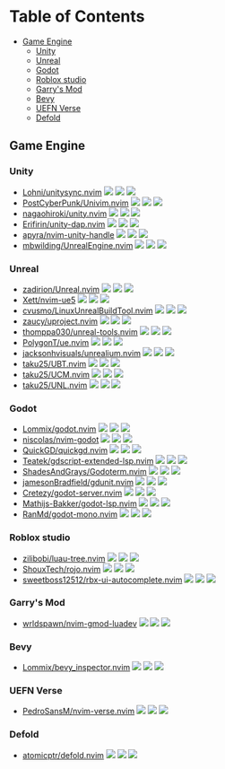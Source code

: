 # Table of Contents

<!-- toc -->

- [Game Engine](#game-engine)
  - [Unity](#unity)
  - [Unreal](#unreal)
  - [Godot](#godot)
  - [Roblox studio](#roblox-studio)
  - [Garry's Mod](#garrys-mod)
  - [Bevy](#bevy)
  - [UEFN Verse](#uefn-verse)
  - [Defold](#defold)

<!-- tocstop -->

## Game Engine

### Unity

- [Lohni/unitysync.nvim](https://github.com/Lohni/unitysync.nvim) ![](https://img.shields.io/github/stars/Lohni/unitysync.nvim) ![](https://img.shields.io/github/last-commit/Lohni/unitysync.nvim) ![](https://img.shields.io/github/commit-activity/y/Lohni/unitysync.nvim)
- [PostCyberPunk/Univim.nvim](https://github.com/PostCyberPunk/Univim.nvim) ![](https://img.shields.io/github/stars/PostCyberPunk/Univim.nvim) ![](https://img.shields.io/github/last-commit/PostCyberPunk/Univim.nvim) ![](https://img.shields.io/github/commit-activity/y/PostCyberPunk/Univim.nvim)
- [nagaohiroki/unity.nvim](https://github.com/nagaohiroki/unity.nvim) ![](https://img.shields.io/github/stars/nagaohiroki/unity.nvim) ![](https://img.shields.io/github/last-commit/nagaohiroki/unity.nvim) ![](https://img.shields.io/github/commit-activity/y/nagaohiroki/unity.nvim)
- [Erifirin/unity-dap.nvim](https://github.com/Erifirin/unity-dap.nvim) ![](https://img.shields.io/github/stars/Erifirin/unity-dap.nvim) ![](https://img.shields.io/github/last-commit/Erifirin/unity-dap.nvim) ![](https://img.shields.io/github/commit-activity/y/Erifirin/unity-dap.nvim)
- [apyra/nvim-unity-handle](https://github.com/apyra/nvim-unity-handle) ![](https://img.shields.io/github/stars/apyra/nvim-unity-handle) ![](https://img.shields.io/github/last-commit/apyra/nvim-unity-handle) ![](https://img.shields.io/github/commit-activity/y/apyra/nvim-unity-handle)
- [mbwilding/UnrealEngine.nvim](https://github.com/mbwilding/UnrealEngine.nvim) ![](https://img.shields.io/github/stars/mbwilding/UnrealEngine.nvim) ![](https://img.shields.io/github/last-commit/mbwilding/UnrealEngine.nvim) ![](https://img.shields.io/github/commit-activity/y/mbwilding/UnrealEngine.nvim)

### Unreal

- [zadirion/Unreal.nvim](https://github.com/zadirion/Unreal.nvim) ![](https://img.shields.io/github/stars/zadirion/Unreal.nvim) ![](https://img.shields.io/github/last-commit/zadirion/Unreal.nvim) ![](https://img.shields.io/github/commit-activity/y/zadirion/Unreal.nvim)
- [Xett/nvim-ue5](https://github.com/Xett/nvim-ue5) ![](https://img.shields.io/github/stars/Xett/nvim-ue5) ![](https://img.shields.io/github/last-commit/Xett/nvim-ue5) ![](https://img.shields.io/github/commit-activity/y/Xett/nvim-ue5)
- [cvusmo/LinuxUnrealBuildTool.nvim](https://github.com/cvusmo/LinuxUnrealBuildTool.nvim) ![](https://img.shields.io/github/stars/cvusmo/LinuxUnrealBuildTool.nvim) ![](https://img.shields.io/github/last-commit/cvusmo/LinuxUnrealBuildTool.nvim) ![](https://img.shields.io/github/commit-activity/y/cvusmo/LinuxUnrealBuildTool.nvim)
- [zaucy/uproject.nvim](https://github.com/zaucy/uproject.nvim) ![](https://img.shields.io/github/stars/zaucy/uproject.nvim) ![](https://img.shields.io/github/last-commit/zaucy/uproject.nvim) ![](https://img.shields.io/github/commit-activity/y/zaucy/uproject.nvim)
- [thomppa030/unreal-tools.nvim](https://github.com/thomppa030/unreal-tools.nvim) ![](https://img.shields.io/github/stars/thomppa030/unreal-tools.nvim) ![](https://img.shields.io/github/last-commit/thomppa030/unreal-tools.nvim) ![](https://img.shields.io/github/commit-activity/y/thomppa030/unreal-tools.nvim)
- [PolygonT/ue.nvim](https://github.com/PolygonT/ue.nvim) ![](https://img.shields.io/github/stars/PolygonT/ue.nvim) ![](https://img.shields.io/github/last-commit/PolygonT/ue.nvim) ![](https://img.shields.io/github/commit-activity/y/PolygonT/ue.nvim)
- [jacksonhvisuals/unrealium.nvim](https://github.com/jacksonhvisuals/unrealium.nvim) ![](https://img.shields.io/github/stars/jacksonhvisuals/unrealium.nvim) ![](https://img.shields.io/github/last-commit/jacksonhvisuals/unrealium.nvim) ![](https://img.shields.io/github/commit-activity/y/jacksonhvisuals/unrealium.nvim)
- [taku25/UBT.nvim](https://github.com/taku25/UBT.nvim) ![](https://img.shields.io/github/stars/taku25/UBT.nvim) ![](https://img.shields.io/github/last-commit/taku25/UBT.nvim) ![](https://img.shields.io/github/commit-activity/y/taku25/UBT.nvim)
- [taku25/UCM.nvim](https://github.com/taku25/UCM.nvim) ![](https://img.shields.io/github/stars/taku25/UCM.nvim) ![](https://img.shields.io/github/last-commit/taku25/UCM.nvim) ![](https://img.shields.io/github/commit-activity/y/taku25/UCM.nvim)
- [taku25/UNL.nvim](https://github.com/taku25/UNL.nvim) ![](https://img.shields.io/github/stars/taku25/UNL.nvim) ![](https://img.shields.io/github/last-commit/taku25/UNL.nvim) ![](https://img.shields.io/github/commit-activity/y/taku25/UNL.nvim)

### Godot

- [Lommix/godot.nvim](https://github.com/Lommix/godot.nvim) ![](https://img.shields.io/github/stars/Lommix/godot.nvim) ![](https://img.shields.io/github/last-commit/Lommix/godot.nvim) ![](https://img.shields.io/github/commit-activity/y/Lommix/godot.nvim)
- [niscolas/nvim-godot](https://github.com/niscolas/nvim-godot) ![](https://img.shields.io/github/stars/niscolas/nvim-godot) ![](https://img.shields.io/github/last-commit/niscolas/nvim-godot) ![](https://img.shields.io/github/commit-activity/y/niscolas/nvim-godot)
- [QuickGD/quickgd.nvim](https://github.com/QuickGD/quickgd.nvim) ![](https://img.shields.io/github/stars/QuickGD/quickgd.nvim) ![](https://img.shields.io/github/last-commit/QuickGD/quickgd.nvim) ![](https://img.shields.io/github/commit-activity/y/QuickGD/quickgd.nvim)
- [Teatek/gdscript-extended-lsp.nvim](https://github.com/Teatek/gdscript-extended-lsp.nvim) ![](https://img.shields.io/github/stars/Teatek/gdscript-extended-lsp.nvim) ![](https://img.shields.io/github/last-commit/Teatek/gdscript-extended-lsp.nvim) ![](https://img.shields.io/github/commit-activity/y/Teatek/gdscript-extended-lsp.nvim)
- [ShadesAndGrays/Godoterm.nvim](https://github.com/ShadesAndGrays/Godoterm.nvim) ![](https://img.shields.io/github/stars/ShadesAndGrays/Godoterm.nvim) ![](https://img.shields.io/github/last-commit/ShadesAndGrays/Godoterm.nvim) ![](https://img.shields.io/github/commit-activity/y/ShadesAndGrays/Godoterm.nvim)
- [jamesonBradfield/gdunit.nvim](https://github.com/jamesonBradfield/gdunit.nvim) ![](https://img.shields.io/github/stars/jamesonBradfield/gdunit.nvim) ![](https://img.shields.io/github/last-commit/jamesonBradfield/gdunit.nvim) ![](https://img.shields.io/github/commit-activity/y/jamesonBradfield/gdunit.nvim)
- [Cretezy/godot-server.nvim](https://github.com/Cretezy/godot-server.nvim) ![](https://img.shields.io/github/stars/Cretezy/godot-server.nvim) ![](https://img.shields.io/github/last-commit/Cretezy/godot-server.nvim) ![](https://img.shields.io/github/commit-activity/y/Cretezy/godot-server.nvim)
- [Mathijs-Bakker/godot-lsp.nvim](https://github.com/Mathijs-Bakker/godot-lsp.nvim) ![](https://img.shields.io/github/stars/Mathijs-Bakker/godot-lsp.nvim) ![](https://img.shields.io/github/last-commit/Mathijs-Bakker/godot-lsp.nvim) ![](https://img.shields.io/github/commit-activity/y/Mathijs-Bakker/godot-lsp.nvim)
- [RanMd/godot-mono.nvim](https://github.com/RanMd/godot-mono.nvim) ![](https://img.shields.io/github/stars/RanMd/godot-mono.nvim) ![](https://img.shields.io/github/last-commit/RanMd/godot-mono.nvim) ![](https://img.shields.io/github/commit-activity/y/RanMd/godot-mono.nvim)

### Roblox studio

- [zilibobi/luau-tree.nvim](https://github.com/zilibobi/luau-tree.nvim) ![](https://img.shields.io/github/stars/zilibobi/luau-tree.nvim) ![](https://img.shields.io/github/last-commit/zilibobi/luau-tree.nvim) ![](https://img.shields.io/github/commit-activity/y/zilibobi/luau-tree.nvim)
- [ShouxTech/rojo.nvim](https://github.com/ShouxTech/rojo.nvim) ![](https://img.shields.io/github/stars/ShouxTech/rojo.nvim) ![](https://img.shields.io/github/last-commit/ShouxTech/rojo.nvim) ![](https://img.shields.io/github/commit-activity/y/ShouxTech/rojo.nvim)
- [sweetboss12512/rbx-ui-autocomplete.nvim](https://github.com/sweetboss12512/rbx-ui-autocomplete.nvim) ![](https://img.shields.io/github/stars/sweetboss12512/rbx-ui-autocomplete.nvim) ![](https://img.shields.io/github/last-commit/sweetboss12512/rbx-ui-autocomplete.nvim) ![](https://img.shields.io/github/commit-activity/y/sweetboss12512/rbx-ui-autocomplete.nvim)

### Garry's Mod

- [wrldspawn/nvim-gmod-luadev](https://github.com/wrldspawn/nvim-gmod-luadev) ![](https://img.shields.io/github/stars/wrldspawn/nvim-gmod-luadev) ![](https://img.shields.io/github/last-commit/wrldspawn/nvim-gmod-luadev) ![](https://img.shields.io/github/commit-activity/y/wrldspawn/nvim-gmod-luadev)

### Bevy

- [Lommix/bevy_inspector.nvim](https://github.com/Lommix/bevy_inspector.nvim) ![](https://img.shields.io/github/stars/Lommix/bevy_inspector.nvim) ![](https://img.shields.io/github/last-commit/Lommix/bevy_inspector.nvim) ![](https://img.shields.io/github/commit-activity/y/Lommix/bevy_inspector.nvim)

### UEFN Verse

- [PedroSansM/nvim-verse.nvim](https://github.com/PedroSansM/nvim-verse.nvim) ![](https://img.shields.io/github/stars/PedroSansM/nvim-verse.nvim) ![](https://img.shields.io/github/last-commit/PedroSansM/nvim-verse.nvim) ![](https://img.shields.io/github/commit-activity/y/PedroSansM/nvim-verse.nvim)

### Defold

- [atomicptr/defold.nvim](https://github.com/atomicptr/defold.nvim) ![](https://img.shields.io/github/stars/atomicptr/defold.nvim) ![](https://img.shields.io/github/last-commit/atomicptr/defold.nvim) ![](https://img.shields.io/github/commit-activity/y/atomicptr/defold.nvim)
